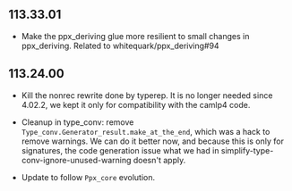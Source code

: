 ## 113.33.01

- Make the ppx\_deriving glue more resilient to small changes in
  ppx\_deriving. Related to whitequark/ppx_deriving#94

## 113.24.00

- Kill the nonrec rewrite done by typerep. It is no longer needed since
  4.02.2, we kept it only for compatibility with the camlp4 code.

- Cleanup in type\_conv: remove `Type_conv.Generator_result.make_at_the_end`,
  which was a hack to remove warnings. We can do it better now, and because this
  is only for signatures, the code generation issue what we had in
  simplify-type-conv-ignore-unused-warning doesn't apply.

- Update to follow `Ppx_core` evolution.
